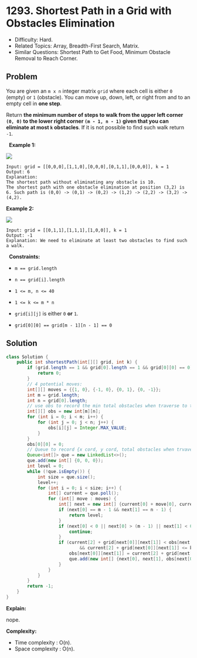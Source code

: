 # 1293. Shortest Path in a Grid with Obstacles Elimination

- Difficulty: Hard.
- Related Topics: Array, Breadth-First Search, Matrix.
- Similar Questions: Shortest Path to Get Food, Minimum Obstacle Removal to Reach Corner.

## Problem

You are given an ```m x n``` integer matrix ```grid``` where each cell is either ```0``` (empty) or ```1``` (obstacle). You can move up, down, left, or right from and to an empty cell in **one step**.

Return **the minimum number of **steps** to walk from the upper left corner **```(0, 0)```** to the lower right corner **```(m - 1, n - 1)```** given that you can eliminate **at most** **```k```** obstacles**. If it is not possible to find such walk return ```-1```.

 
**Example 1:**

![](https://assets.leetcode.com/uploads/2021/09/30/short1-grid.jpg)

```
Input: grid = [[0,0,0],[1,1,0],[0,0,0],[0,1,1],[0,0,0]], k = 1
Output: 6
Explanation: 
The shortest path without eliminating any obstacle is 10.
The shortest path with one obstacle elimination at position (3,2) is 6. Such path is (0,0) -> (0,1) -> (0,2) -> (1,2) -> (2,2) -> (3,2) -> (4,2).
```

**Example 2:**

![](https://assets.leetcode.com/uploads/2021/09/30/short2-grid.jpg)

```
Input: grid = [[0,1,1],[1,1,1],[1,0,0]], k = 1
Output: -1
Explanation: We need to eliminate at least two obstacles to find such a walk.
```

 
**Constraints:**


	
- ```m == grid.length```
	
- ```n == grid[i].length```
	
- ```1 <= m, n <= 40```
	
- ```1 <= k <= m * n```
	
- ```grid[i][j]``` is either ```0``` **or** ```1```.
	
- ```grid[0][0] == grid[m - 1][n - 1] == 0```



## Solution

```java
class Solution {
    public int shortestPath(int[][] grid, int k) {
        if (grid.length == 1 && grid[0].length == 1 && grid[0][0] == 0) {
            return 0;
        }
        // 4 potential moves:
        int[][] moves = {{1, 0}, {-1, 0}, {0, 1}, {0, -1}};
        int m = grid.length;
        int n = grid[0].length;
        // use obs to record the min total obstacles when traverse to the position
        int[][] obs = new int[m][n];
        for (int i = 0; i < m; i++) {
            for (int j = 0; j < n; j++) {
                obs[i][j] = Integer.MAX_VALUE;
            }
        }
        obs[0][0] = 0;
        // Queue to record {x cord, y cord, total obstacles when trvavers to this position}
        Queue<int[]> que = new LinkedList<>();
        que.add(new int[] {0, 0, 0});
        int level = 0;
        while (!que.isEmpty()) {
            int size = que.size();
            level++;
            for (int i = 0; i < size; i++) {
                int[] current = que.poll();
                for (int[] move : moves) {
                    int[] next = new int[] {current[0] + move[0], current[1] + move[1]};
                    if (next[0] == m - 1 && next[1] == n - 1) {
                        return level;
                    }
                    if (next[0] < 0 || next[0] > (m - 1) || next[1] < 0 || next[1] > (n - 1)) {
                        continue;
                    }
                    if (current[2] + grid[next[0]][next[1]] < obs[next[0]][next[1]]
                            && current[2] + grid[next[0]][next[1]] <= k) {
                        obs[next[0]][next[1]] = current[2] + grid[next[0]][next[1]];
                        que.add(new int[] {next[0], next[1], obs[next[0]][next[1]]});
                    }
                }
            }
        }
        return -1;
    }
}
```

**Explain:**

nope.

**Complexity:**

* Time complexity : O(n).
* Space complexity : O(n).
